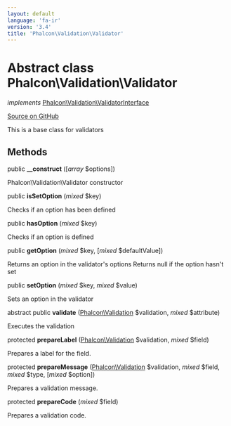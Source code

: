 ```yaml
---
layout: default
language: 'fa-ir'
version: '3.4'
title: 'Phalcon\Validation\Validator'
---
```


# Abstract class **Phalcon\Validation\Validator**

*implements* [Phalcon\Validation\ValidatorInterface](/3.4/en/api/Phalcon_Validation_ValidatorInterface)

<a href="https://github.com/phalcon/cphalcon/tree/v3.4.0/phalcon/validation/validator.zep" class="btn btn-default btn-sm">Source on GitHub</a>

This is a base class for validators

## Methods

public **__construct** ([*array* $options])

Phalcon\Validation\Validator constructor

public **isSetOption** (*mixed* $key)

Checks if an option has been defined

public **hasOption** (*mixed* $key)

Checks if an option is defined

public **getOption** (*mixed* $key, [*mixed* $defaultValue])

Returns an option in the validator's options Returns null if the option hasn't set

public **setOption** (*mixed* $key, *mixed* $value)

Sets an option in the validator

abstract public **validate** ([Phalcon\Validation](/3.4/en/api/Phalcon_Validation) $validation, *mixed* $attribute)

Executes the validation

protected **prepareLabel** ([Phalcon\Validation](/3.4/en/api/Phalcon_Validation) $validation, *mixed* $field)

Prepares a label for the field.

protected **prepareMessage** ([Phalcon\Validation](/3.4/en/api/Phalcon_Validation) $validation, *mixed* $field, *mixed* $type, [*mixed* $option])

Prepares a validation message.

protected **prepareCode** (*mixed* $field)

Prepares a validation code.